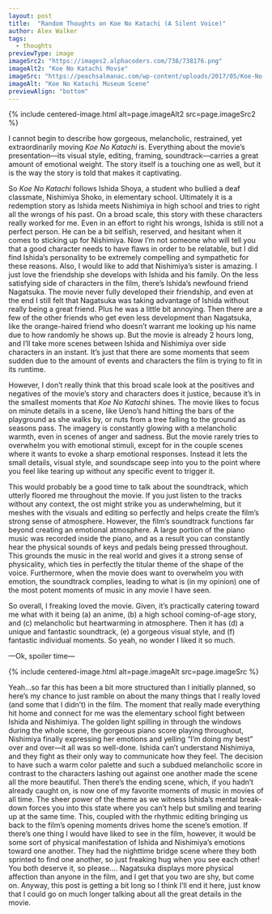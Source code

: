 ```yaml
---
layout: post
title:  "Random Thoughts on Koe No Katachi (A Silent Voice)"
author: Alex Walker
tags:
  - thoughts
previewType: image
imageSrc2: "https://images2.alphacoders.com/738/738176.png"
imageAlt2: "Koe No Katachi Movie"
imageSrc: "https://peachsalmanac.com/wp-content/uploads/2017/05/Koe-No-Katachi-anime-art-day-out-summer.jpg"
imageAlt: "Koe No Katachi Museum Scene"
previewAlign: "bottom"
---
```

{% include centered-image.html alt=page.imageAlt2 src=page.imageSrc2 %}

I cannot begin to describe how gorgeous, melancholic, restrained, yet extraordinarily moving _Koe No Katachi_ is. Everything about the movie’s presentation—its visual style, editing, framing, soundtrack—carries a great amount of emotional weight. The story itself is a touching one as well, but it is the way the story is told that makes it captivating.

So _Koe No Katachi_ follows Ishida Shoya, a student who bullied a deaf classmate, Nishimiya Shoko, in elementary school. Ultimately it is a redemption story as Ishida meets Nishimiya in high school and tries to right all the wrongs of his past. On a broad scale, this story with these characters really worked for me. Even in an effort to right his wrongs, Ishida is still not a perfect person. He can be a bit selfish, reserved, and hesitant when it comes to sticking up for Nishimiya. Now I’m not someone who will tell you that a good character needs to have flaws in order to be relatable, but I did find Ishida’s personality to be extremely compelling and sympathetic for these reasons. Also, I would like to add that Nishimiya’s sister is amazing. I just love the friendship she develops with Ishida and his family. On the less satisfying side of characters in the film, there’s Ishida’s newfound friend Nagatsuka. The movie never fully developed their friendship, and even at the end I still felt that Nagatsuka was taking advantage of Ishida without really being a great friend. Plus he was a little bit annoying. Then there are a few of the other friends who get even less development than Nagatsuka, like the orange-haired friend who doesn’t warrant me looking up his name due to how randomly he shows up. But the movie is already 2 hours long, and I’ll take more scenes between Ishida and Nishimiya over side characters in an instant. It’s just that there are some moments that seem sudden due to the amount of events and characters the film is trying to fit in its runtime.

However, I don’t really think that this broad scale look at the positives and negatives of the movie’s story and characters does it justice, because it’s in the smallest moments that _Koe No Katachi_ shines. The movie likes to focus on minute details in a scene, like Ueno’s hand hitting the bars of the playground as she walks by, or nuts from a tree falling to the ground as seasons pass. The imagery is constantly glowing with a melancholic warmth, even in scenes of anger and sadness. But the movie rarely tries to overwhelm you with emotional stimuli, except for in the couple scenes where it wants to evoke a sharp emotional responses. Instead it lets the small details, visual style, and soundscape seep into you to the point where you feel like tearing up without any specific event to trigger it.

This would probably be a good time to talk about the soundtrack, which utterly floored me throughout the movie. If you just listen to the tracks without any context, the ost might strike you as underwhelming, but it meshes with the visuals and editing so perfectly and helps create the film’s strong sense of atmosphere. However, the film’s soundtrack functions far beyond creating an emotional atmosphere. A large portion of the piano music was recorded inside the piano, and as a result you can constantly hear the physical sounds of keys and pedals being pressed throughout. This grounds the music in the real world and gives it a strong sense of physicality, which ties in perfectly the titular theme of the shape of the voice. Furthermore, when the movie does want to overwhelm you with emotion, the soundtrack complies, leading to what is (in my opinion) one of the most potent moments of music in any movie I have seen.

So overall, I freaking loved the movie. Given, it’s practically catering toward me what with it being (a) an anime, (b) a high school coming-of-age story, and (c) melancholic but heartwarming in atmosphere. Then it has (d) a unique and fantastic soundtrack, (e) a gorgeous visual style, and (f) fantastic individual moments. So yeah, no wonder I liked it so much.

—Ok, spoiler time—

{% include centered-image.html alt=page.imageAlt src=page.imageSrc %}

Yeah…so far this has been a bit more structured than I initially planned, so here’s my chance to just ramble on about the many things that I really loved (and some that I didn’t) in the film. The moment that really made everything hit home and connect for me was the elementary school fight between Ishida and Nishimiya. The golden light spilling in through the windows during the whole scene, the gorgeous piano score playing throughout, Nishimiya finally expressing her emotions and yelling “I’m doing my best” over and over—it all was so well-done. Ishida can’t understand Nishimiya, and they fight as their only way to communicate how they feel. The decision to have such a warm color palette and such a subdued melancholic score in contrast to the characters lashing out against one another made the scene all the more beautiful. Then there’s the ending scene, which, if you hadn’t already caught on, is now one of my favorite moments of music in movies of all time. The sheer power of the theme as we witness Ishida’s mental break-down forces you into this state where you can’t help but smiling and tearing up at the same time. This, coupled with the rhythmic editing bringing us back to the film’s opening moments drives home the scene’s emotion. If there’s one thing I would have liked to see in the film, however, it would be some sort of physical manifestation of Ishida and Nishimiya’s emotions toward one another. They had the nighttime bridge scene where they both sprinted to find one another, so just freaking hug when you see each other! You both deserve it, so please…. Nagatsuka displays more physical affection than anyone in the film, and I get that you two are shy, but come on. Anyway, this post is getting a bit long so I think I’ll end it here, just know that I could go on much longer talking about all the great details in the movie.